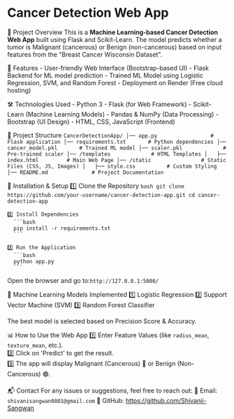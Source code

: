 # Cancer Detection Web App

📌 Project Overview
    This is a **Machine Learning-based Cancer Detection Web App** built using Flask and Scikit-Learn. The model predicts whether a tumor is Malignant (cancerous) or Benign (non-cancerous) based on input features from the "Breast Cancer Wisconsin Dataset".

🚀 Features
    - User-friendly Web Interface (Bootstrap-based UI)
    - Flask Backend for ML model prediction
    - Trained ML Model using Logistic Regression, SVM, and Random Forest
    - Deployment on Render (Free cloud hosting)

🛠️ Technologies Used
    - Python 3
    - Flask (for Web Framework)
    - Scikit-Learn (Machine Learning Models)
    - Pandas & NumPy (Data Processing)
    - Bootstrap (UI Design)
    - HTML, CSS, JavaScript (Frontend)
  
📂 Project Structure
    ```
    CancerDetectionApp/
    │── app.py                 # Flask application
    │── requirements.txt       # Python dependencies
    │── cancer_model.pkl       # Trained ML model
    │── scaler.pkl             # Pre-trained scaler
    │── /templates             # HTML Templates
    │   ├── index.html         # Main Web Page
    │── /static                # Static Files (CSS, JS, Images)
    │   ├── style.css          # Custom Styling
    │── README.md              # Project Documentation
    ```

🔧 Installation & Setup
    1️⃣ Clone the Repository
      ```bash
      git clone https://github.com/your-username/cancer-detection-app.git
      cd cancer-detection-app
      ```
    
    2️⃣ Install Dependencies
      ```bash
      pip install -r requirements.txt
      ```
    
    3️⃣ Run the Application
      ```bash
      python app.py
      ```
Open the browser and go to:`http://127.0.0.1:5000/`

🧠 Machine Learning Models Implemented
1️⃣ Logistic Regression
2️⃣ Support Vector Machine (SVM)
3️⃣ Random Forest Classifier

The best model is selected based on Precision Score & Accuracy.

📊 How to Use the Web App
  1️⃣ Enter Feature Values (like `radius_mean`, `texture_mean`, etc.).  
  2️⃣ Click on 'Predict' to get the result.  
  3️⃣ The app will display Malignant (Cancerous) 🔴 or Benign (Non-Cancerous) 🟢.

📬 Contact
    For any issues or suggestions, feel free to reach out:
    📧 Email: `shivanisangwan0801@gmail.com`
    🔗 GitHub: https://github.com/Shivanii-Sangwan

